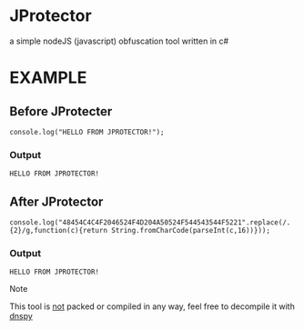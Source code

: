 # JProtector
a simple nodeJS (javascript) obfuscation tool written in c#


# EXAMPLE

## Before JProtecter
```
console.log("HELLO FROM JPROTECTOR!");
```
### Output
```
HELLO FROM JPROTECTOR!
```


## After JProtector
```
console.log("48454C4C4F2046524F4D204A50524F544543544F5221".replace(/.{2}/g,function(c){return String.fromCharCode(parseInt(c,16))}));
```
### Output
```
HELLO FROM JPROTECTOR!
```


> [!NOTE]
> This tool is <ins>not</ins> packed or compiled in any way, feel free to decompile it with [dnspy](https://github.com/dnSpy/dnSpy)
